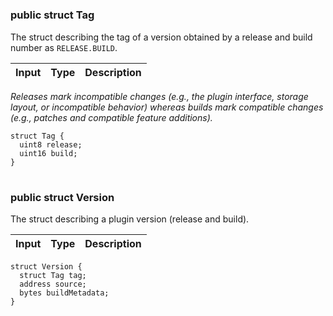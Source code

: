 
# 
### public struct Tag

The struct describing the tag of a version obtained by a release and build number as `RELEASE.BUILD`.

| Input | Type | Description |
|:----- | ---- | ----------- |

*Releases mark incompatible changes (e.g., the plugin interface, storage layout, or incompatible behavior) whereas builds mark compatible changes (e.g., patches and compatible feature additions).*

```solidity
struct Tag {
  uint8 release;
  uint16 build;
}
```

# 
### public struct Version

The struct describing a plugin version (release and build).

| Input | Type | Description |
|:----- | ---- | ----------- |

```solidity
struct Version {
  struct Tag tag;
  address source;
  bytes buildMetadata;
}
```

